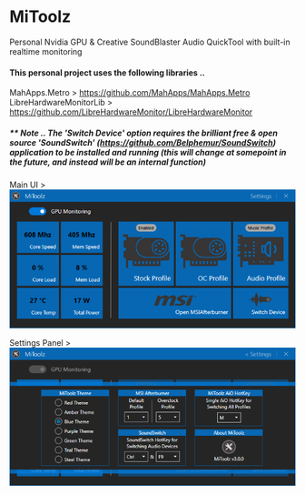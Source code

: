 # MiToolz
Personal Nvidia GPU &amp; Creative SoundBlaster Audio QuickTool with built-in realtime monitoring


#### This personal project uses the following libraries ..
MahApps.Metro > https://github.com/MahApps/MahApps.Metro  
LibreHardwareMonitorLib > https://github.com/LibreHardwareMonitor/LibreHardwareMonitor

##### ** Note ..  The 'Switch Device' option requires the brilliant free & open source 'SoundSwitch' (https://github.com/Belphemur/SoundSwitch) application to be installed and running (this will change at somepoint in the future, and instead will be an internal function)


Main UI >  
![](images/MiToolz_ImageA.png) 

Settings Panel >  
![](images/MiToolz_ImageB.png) 

